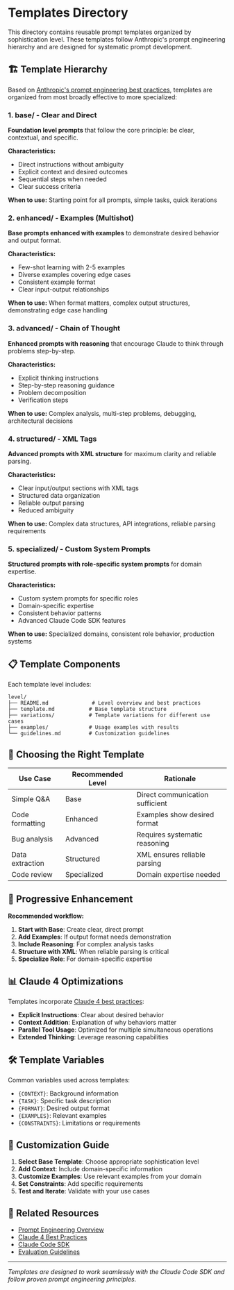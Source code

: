# Templates Directory

This directory contains reusable prompt templates organized by sophistication level. These templates follow Anthropic's prompt engineering hierarchy and are designed for systematic prompt development.

## 🏗️ Template Hierarchy

Based on [Anthropic's prompt engineering best practices](../anthropic-md/en/docs/build-with-claude/prompt-engineering/overview.md), templates are organized from most broadly effective to more specialized:

### 1. base/ - Clear and Direct
**Foundation level prompts** that follow the core principle: be clear, contextual, and specific.

**Characteristics:**
- Direct instructions without ambiguity
- Explicit context and desired outcomes
- Sequential steps when needed
- Clear success criteria

**When to use:** Starting point for all prompts, simple tasks, quick iterations

### 2. enhanced/ - Examples (Multishot)
**Base prompts enhanced with examples** to demonstrate desired behavior and output format.

**Characteristics:**
- Few-shot learning with 2-5 examples
- Diverse examples covering edge cases
- Consistent example format
- Clear input-output relationships

**When to use:** When format matters, complex output structures, demonstrating edge case handling

### 3. advanced/ - Chain of Thought
**Enhanced prompts with reasoning** that encourage Claude to think through problems step-by-step.

**Characteristics:**
- Explicit thinking instructions
- Step-by-step reasoning guidance
- Problem decomposition
- Verification steps

**When to use:** Complex analysis, multi-step problems, debugging, architectural decisions

### 4. structured/ - XML Tags
**Advanced prompts with XML structure** for maximum clarity and reliable parsing.

**Characteristics:**
- Clear input/output sections with XML tags
- Structured data organization
- Reliable output parsing
- Reduced ambiguity

**When to use:** Complex data structures, API integrations, reliable parsing requirements

### 5. specialized/ - Custom System Prompts
**Structured prompts with role-specific system prompts** for domain expertise.

**Characteristics:**
- Custom system prompts for specific roles
- Domain-specific expertise
- Consistent behavior patterns
- Advanced Claude Code SDK features

**When to use:** Specialized domains, consistent role behavior, production systems

## 📋 Template Components

Each template level includes:

```
level/
├── README.md              # Level overview and best practices
├── template.md           # Base template structure
├── variations/           # Template variations for different use cases
├── examples/             # Usage examples with results
└── guidelines.md         # Customization guidelines
```

## 🎯 Choosing the Right Template

| Use Case | Recommended Level | Rationale |
|----------|------------------|-----------|
| Simple Q&A | Base | Direct communication sufficient |
| Code formatting | Enhanced | Examples show desired format |
| Bug analysis | Advanced | Requires systematic reasoning |
| Data extraction | Structured | XML ensures reliable parsing |
| Code review | Specialized | Domain expertise needed |

## 🔄 Progressive Enhancement

**Recommended workflow:**

1. **Start with Base**: Create clear, direct prompt
2. **Add Examples**: If output format needs demonstration
3. **Include Reasoning**: For complex analysis tasks
4. **Structure with XML**: When reliable parsing is critical
5. **Specialize Role**: For domain-specific expertise

## 📊 Claude 4 Optimizations

Templates incorporate [Claude 4 best practices](../anthropic-md/en/docs/build-with-claude/prompt-engineering/claude-4-best-practices.md):

- **Explicit Instructions**: Clear about desired behavior
- **Context Addition**: Explanation of why behaviors matter
- **Parallel Tool Usage**: Optimized for multiple simultaneous operations
- **Extended Thinking**: Leverage reasoning capabilities

## 🛠️ Template Variables

Common variables used across templates:

- `{CONTEXT}`: Background information
- `{TASK}`: Specific task description
- `{FORMAT}`: Desired output format
- `{EXAMPLES}`: Relevant examples
- `{CONSTRAINTS}`: Limitations or requirements

## 📝 Customization Guide

1. **Select Base Template**: Choose appropriate sophistication level
2. **Add Context**: Include domain-specific information
3. **Customize Examples**: Use relevant examples from your domain
4. **Set Constraints**: Add specific requirements
5. **Test and Iterate**: Validate with your use cases

## 🔗 Related Resources

- [Prompt Engineering Overview](../anthropic-md/en/docs/build-with-claude/prompt-engineering/overview.md)
- [Claude 4 Best Practices](../anthropic-md/en/docs/build-with-claude/prompt-engineering/claude-4-best-practices.md)
- [Claude Code SDK](../anthropic-md/en/docs/claude-code/sdk.md)
- [Evaluation Guidelines](../docs/best-practices/evaluation-guide.md)

---

*Templates are designed to work seamlessly with the Claude Code SDK and follow proven prompt engineering principles.*